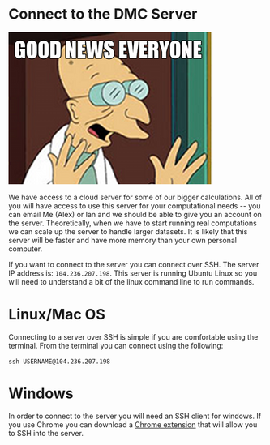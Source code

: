 Connect to the DMC Server
=========================
![goodnews](pics/goodnews.png)

We have access to a cloud server for some of our bigger calculations.  All of you will have access to use this server for your computational needs -- you can email Me (Alex) or Ian and we should be able to give you an account on the server.  Theoretically, when we have to start running real computations we can scale up the server to handle larger datasets.  It is likely that this server will be faster and have more memory than your own personal computer.  

If you want to connect to the server you can connect over SSH.  The server IP address is: `104.236.207.198`.  This server is running Ubuntu Linux so you will need to understand a bit of the linux command line to run commands.

Linux/Mac OS
============
Connecting to a server over SSH is simple if you are comfortable using the terminal.  From the terminal you can connect using the following:

```
ssh USERNAME@104.236.207.198
```

Windows
=======
In order to connect to the server you will need an SSH client for windows.  If you use Chrome you can download a [Chrome extension](https://chrome.google.com/webstore/detail/secure-shell/pnhechapfaindjhompbnflcldabbghjo?hl=en) that will allow you to SSH into the server.